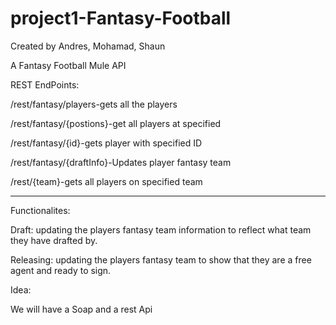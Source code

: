 # project1-Fantasy-Football

Created by Andres, Mohamad, Shaun

A Fantasy Football Mule API


REST EndPoints:


/rest/fantasy/players-gets all the players


/rest/fantasy/{postions}-get all players at specified


/rest/fantasy/{id}-gets player with specified ID


/rest/fantasy/{draftInfo}-Updates player fantasy team


/rest/{team}-gets all players on specified team





------------------------------------------------------------------------------------------------------------------------------


Functionalites:

Draft: updating the players fantasy team information to reflect what team they have drafted by. 

Releasing: updating the players fantasy team to show that they are a free agent and ready to sign. 

Idea:

We will have a Soap and a rest Api 
